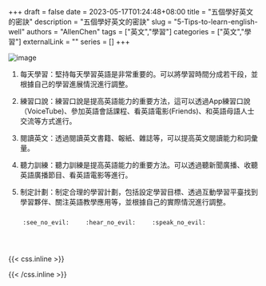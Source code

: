 +++ 
draft = false
date = 2023-05-17T01:24:48+08:00
title = "五個學好英文的密訣"
description = "五個學好英文的密訣"
slug = "5-Tips-to-learn-english-well"
authors = "AllenChen"
tags = ["英文","學習"]
categories = ["英文","學習"]
externalLink = ""
series = []
+++

![image](/images/post/A-rabbit-with-big-blue-eyes-learning-english-with-Van-Gogh-style.jpeg)

1. 每天學習：堅持每天學習英語是非常重要的。可以將學習時間分成若干段，並根據自己的學習進展情況進行調整。

2. 練習口說：練習口說是提高英語能力的重要方法，這可以透過App練習口說（VoiceTube)、參加英語會話課程、看英語電影(Friends)、和英語母語人士交流等方式進行。

3. 閱讀英文：透過閱讀英文書籍、報紙、雜誌等，可以提高英文閱讀能力和詞彙量。

4. 聽力訓練：聽力訓練是提高英語能力的重要方法。可以透過聽新聞廣播、收聽英語廣播節目、看英語電影等進行。

5. 制定計劃：制定合理的學習計劃，包括設定學習目標、透過互動學習平臺找到學習夥伴、關注英語教學應用等，並根據自己的實際情況進行調整。

<p><span class="nowrap"><span class="emojify">🙈</span> <code>:see_no_evil:</code></span>  <span class="nowrap"><span class="emojify">🙉</span> <code>:hear_no_evil:</code></span>  <span class="nowrap"><span class="emojify">🙊</span> <code>:speak_no_evil:</code></span></p>
<br>
    

{{< css.inline >}}
<style>
.emojify {
	font-family: Apple Color Emoji, Segoe UI Emoji, NotoColorEmoji, Segoe UI Symbol, Android Emoji, EmojiSymbols;
	font-size: 2rem;
	vertical-align: middle;
}
@media screen and (max-width:650px) {
  .nowrap {
    display: block;
    margin: 25px 0;
  }
}
</style>
{{< /css.inline >}}
